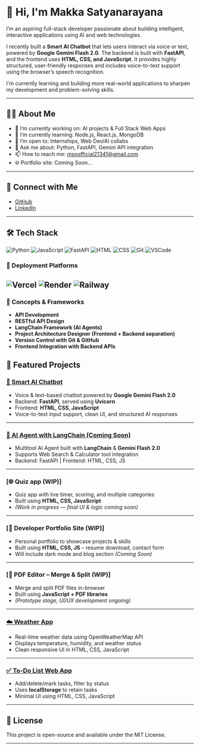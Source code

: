 
# 👋 Hi, I'm Makka Satyanarayana

I’m an aspiring full-stack developer passionate about building intelligent, interactive applications using AI and web technologies.

I recently built a **Smart AI Chatbot** that lets users interact via voice or text, powered by **Google Gemini Flash 2.0**. The backend is built with **FastAPI**, and the frontend uses **HTML, CSS, and JavaScript**. It provides highly structured, user-friendly responses and includes voice-to-text support using the browser’s speech recognition.

I'm currently learning and building more real-world applications to sharpen my development and problem-solving skills.

---

## 🧑‍💻 About Me

- 🔭 I’m currently working on: AI projects & Full Stack Web Apps  
- 🌱 I’m currently learning: Node.js, React.js, MongoDB  
- 🤝 I’m open to: Internships, Web Dev/AI collabs  
- 💬 Ask me about: Python, FastAPI, Gemini API integration  
- 📫 How to reach me: msnofficial21341@gmail.com  
- 🌐 Portfolio site: Coming Soon...

---

## 🔗 Connect with Me

- [GitHub](https://github.com/msn123-satya)
- [LinkedIn](https://www.linkedin.com/in/YOUR_LINKEDIN_LINK)

---

## 🛠️ Tech Stack

![Python](https://img.shields.io/badge/-Python-3776AB?style=flat&logo=python&logoColor=white)
![JavaScript](https://img.shields.io/badge/-JavaScript-F7DF1E?style=flat&logo=javascript&logoColor=black)
![FastAPI](https://img.shields.io/badge/-FastAPI-009688?style=flat&logo=fastapi&logoColor=white)
![HTML](https://img.shields.io/badge/-HTML5-E34F26?style=flat&logo=html5&logoColor=white)
![CSS](https://img.shields.io/badge/-CSS3-1572B6?style=flat&logo=css3&logoColor=white)
![Git](https://img.shields.io/badge/-Git-F05032?style=flat&logo=git&logoColor=white)
![VSCode](https://img.shields.io/badge/-VS%20Code-007ACC?style=flat&logo=visual-studio-code&logoColor=white)

### 🚀 Deployment Platforms
![Vercel](https://img.shields.io/badge/-Vercel-000000?style=flat&logo=vercel&logoColor=white)
![Render](https://img.shields.io/badge/-Render-46E3B7?style=flat&logo=render&logoColor=white)
![Railway](https://img.shields.io/badge/-Railway-141414?style=flat&logo=railway&logoColor=white)
---
### 🧠 Concepts & Frameworks
- **API Development**
- **RESTful API Design**
- **LangChain Framework (AI Agents)**
- **Project Architecture Designer (Frontend + Backend separation)**
- **Version Control with Git & GitHub**
- **Frontend Integration with Backend APIs**

## 🚀 Featured Projects

### [🤖 Smart AI Chatbot](https://github.com/msn123-satya/msn-chat-bot)
- Voice & text-based chatbot powered by **Google Gemini Flash 2.0**
- Backend: **FastAPI**, served using **Uvicorn**
- Frontend: **HTML, CSS, JavaScript**
- Voice-to-text input support, clean UI, and structured AI responses

---

### [🧠 AI Agent with LangChain (Coming Soon)](https://github.com/msn123-satya/ai-agent-langchain) 
- Multitool AI Agent built with **LangChain** & **Gemini Flash 2.0**
- Supports Web Search & Calculator tool integration
- Backend: FastAPI | Frontend: HTML, CSS, JS

---

### [🌐 Quiz app (WIP)]
- Quiz app with live timer, scoring, and multiple categories
- Built using **HTML, CSS, JavaScript**
- *(Work in progress — final UI & logic coming soon)*

---

### [🌟 Developer Portfolio Site (WIP)]
- Personal portfolio to showcase projects & skills
- Built using **HTML, CSS, JS** – resume download, contact form
- Will include dark mode and blog section *(Coming Soon)*

---

### [📄 PDF Editor – Merge & Split (WIP)]
- Merge and split PDF files in-browser
- Built using **JavaScript + PDF libraries**
- *(Prototype stage, UI/UX development ongoing)*

---

### [☁️ Weather App](https://github.com/msn123-satya/weather-app)
- Real-time weather data using OpenWeatherMap API
- Displays temperature, humidity, and weather status
- Clean responsive UI in HTML, CSS, JavaScript

---

### [✅ To-Do List Web App](https://github.com/msn123-satya/todo-list)
- Add/delete/mark tasks, filter by status
- Uses **localStorage** to retain tasks
- Minimal UI using HTML, CSS, JavaScript

---


## 📜 License

This project is open-source and available under the MIT License.

---

